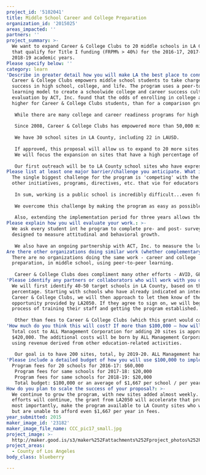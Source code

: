 ```yaml
---
project_id: '5102041'
title: Middle School Career and College Preparation
organization_id: '2015025'
areas_impacted: ''
partners: ''
project_summary: >-
  We want to expand Career & College Clubs to 20 middle schools in LA County
  that qualify for Title I funding (FRPM% > 40%) for the 2016-17, 2017-18, and
  2018-19 academic years.
Please specify below: ''
category: learn
'Describe in greater detail how you will make LA the best place to connect:': >-
  Career & College Clubs empowers middle school students to take charge of their
  success in high school, college, and life. The program uses a peer-to-peer
  learning model to create a schoolwide college and career success culture. An
  evaluation by ACT, Inc. found that the odds of enrolling in college at 85%
  higher for Career & College Clubs students, than for a comparison group. 
   
   While there are many college and career readiness programs for high school students, there are very few of these programs for the middle school years, a pivotal time in the development of student behaviors, attitudes, and work habits; and there are even fewer programs that address the total child as does Career & College Clubs – providing the content, resources, and support system needed for the development of both academic and social-emotional skills (including communication, collaboration, critical thinking, and creative innovation), so students at an earlier age have the knowledge, tools, motivation, aspiration, confidence, and drive to stay engaged in the learning process, enthusiastically plan for their future, and promote a college-going culture among peers schoolwide. 
   
   Since 2008, Career & College Clubs has empowered more than 50,000 middle school students, including 91% of participants from racial/ethnic minorities, 71% Hispanic, and more than 60% of their parents having no postsecondary education. The program was recently recognized by the White House as a "Bright Spot" in Hispanic education. 
   
   We have 30 school sites in LA County, including 22 in LAUSD. 
   
   If approved, this proposal will allow us to expand to 20 more sites. 
   We will focus the expansion on sites that have a high percentage of at-risk students, as measured by the % of students eligible for Free and Reduced Price Meals. We will recruit, train, and support these sites over the next three academic years as they engage int he materials and help their students achieve their dreams. 
   
   Our first outreach will be to LA County school sites who have expressed interest int he program, but who are unable to share in the program's costs. There are well more than 20 of such sites.
Please list at least one major barrier/challenge you anticipate. What is your strategy for overcoming these obstacles?: >-
  The single biggest challenge for the program is 'competing' with the myriad
  other initiatives, programs, directives, etc. that vie for educators' time. 
   
   In sum, working is a public school is incredibly difficult...even for the most gifted and dedicated educators. While the will is there, they often do not have the time or energy to implement Career & College Clubs. 
   
   We overcome this challenge by making the program as easy as possible to implement (2-3 hours per week for 1 teacher or counselor) and providing instant support for them when problems arise (and they always do).
   
   Also, extending the implementation period for three years allows the sites to ease-in to the program. We've found that the first year is always rocky, the second year is when they start to feel confident, and by the third year most sites have made the program their own.
Please explain how you will evaluate your work.: >-
  We ask every student int he program to complete pre- and post- surveys
  designed to measure attitudinal and behavioral growth.
   
   We also have an ongoing partnership with ACT, Inc. to measure the long-term impact of the program. ACT looks at student outcomes in high school, college enrollment and, eventually, college completion. So far, they found that Career & College Clubs has exactly the kind of impact we had hoped - more students are thinking about their futures, making plans for, and actually enrolling in, postsecondary education.
Are there other organizations doing similar work (whether complementary or competitive)? What is unique about your proposed approach?: >-
  There are no organizations doing the same work - career and college
  preparation, in middle school, using peer-to-peer learning. 
   
   Career & College Clubs does compliment many other efforts - AVID, GEARUP, Linked Learning, etc., and we find our sites often implement them jointly
'Please identify any partners or collaborators who will work with you on this project. How much of the $100,000 grant award will each partner receive?': >-
  We will first identify 40-50 target schools in LA County, based on their FRPM
  percentage. Starting with schools who have already indicated an interest in
  Career & College Clubs, we will then approach to let them know of the
  opportunity provided by LA2050. If they agree to sign on, we will begin the
  process of training their staff and getting the program established. 
   
   Other than fees to Career & College Clubs (which this grant would cover), the program is inexpensive for schools. Their costs are minimal.
'How much do you think this will cost? If more than $100,000 – how will you cover the additional costs?': >-
  Total cost to ALL Management Corporation for adding 20 sites is approximately
  $420,000. The additional costs will be born by ALL Management Corporation,
  using revenue derived from other education-related activities.
   
   Our goal is to have 200 sites, total, by 2019-20. ALL Management has committed the financial and human resources to achieve the goal.
'Please include a detailed budget of how you will use $100,000 to implement this project.': |-
  Program fees for 20 schools for 2016-17: $60,000
   Program fees for same schools for 2017-18: $20,000
   Program fees for same schools for 2018-19: $20,000
   Total budget: $100,000 or an average of $1,667 per school / per year.
How do you plan to scale the success of your proposal?: >-
  We continue to grow the program, with new sites added almost weekly. Those
  efforts will continue, the grant from LA2050 will accelerate that process and,
  most importantly, make the program available to LA County sites who want it
  but are unable to afford even $1,667 per year in fees.
year_submitted: 2015
maker_image_id: '23182'
maker_image_file_name: CCC_pic17_small.jpg
project_image: >-
  http://maker.good.is/s3/maker%252Fattachments%252Fproject_photos%252Fimages%252F23182%252Fdisplay%252FCCC_pic17_small.jpg=c570x385
project_areas:
  - County of Los Angeles
body_class: blueberry

---
```

